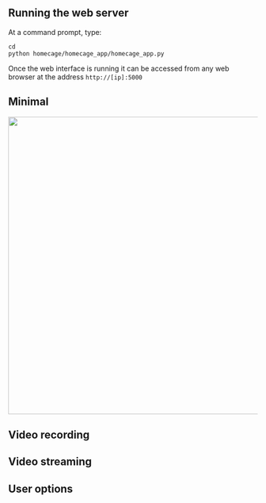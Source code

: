 ## Running the web server

At a command prompt, type:

    cd
    python homecage/homecage_app/homecage_app.py
    
Once the web interface is running it can be accessed from any web browser at the address `http://[ip]:5000`
    
## Minimal

<IMG SRC="../img/web-interface-minimal.png" width=600>

## Video recording

## Video streaming

## User options

